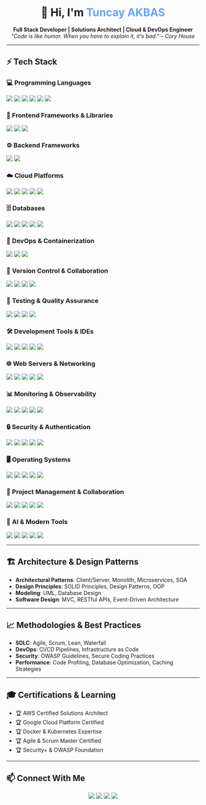 <h1 align="center">👋 Hi, I'm <span style="color:#60a5fa">Tuncay AKBAS</span></h1>

<p align="center">
  <b>Full Stack Developer | Solutions Architect | Cloud & DevOps Engineer</b><br/>
  <i>"Code is like humor. When you have to explain it, it's bad." – Cory House</i>
</p>

---

## ⚡ Tech Stack  

### 💻 Programming Languages
<p>
  <img src="https://img.shields.io/badge/Code-Python-blue?logo=python&logoColor=white" />
  <img src="https://img.shields.io/badge/Code-PHP-777BB4?logo=php&logoColor=white" />
  <img src="https://img.shields.io/badge/Code-JavaScript-F7DF1E?logo=javascript&logoColor=black" />
  <img src="https://img.shields.io/badge/Code-HTML5-E34F26?logo=html5&logoColor=white" />
  <img src="https://img.shields.io/badge/Code-CSS3-1572B6?logo=css3&logoColor=white" />
  <img src="https://img.shields.io/badge/Shell-Bash-4EAA25?logo=gnu-bash&logoColor=white" />
</p>

### 🚀 Frontend Frameworks & Libraries
<p>
  <img src="https://img.shields.io/badge/Framework-Vue.js-4FC08D?logo=vue.js&logoColor=white" />
  <img src="https://img.shields.io/badge/Framework-Angular-DD0031?logo=angular&logoColor=white" />
  <img src="https://img.shields.io/badge/Library-jQuery-0769AD?logo=jquery&logoColor=white" />
</p>

### ⚙️ Backend Frameworks
<p>
  <img src="https://img.shields.io/badge/Framework-Laravel-FF2D20?logo=laravel&logoColor=white" />
  <img src="https://img.shields.io/badge/Framework-Yii-0073AA?logo=yii&logoColor=white" />
</p>

### ☁️ Cloud Platforms
<p>
  <img src="https://img.shields.io/badge/Cloud-AWS-FF9900?logo=amazonaws&logoColor=white" />
  <img src="https://img.shields.io/badge/Cloud-GCP-4285F4?logo=google-cloud&logoColor=white" />
  <img src="https://img.shields.io/badge/AWS-EC2-FF9900?logo=amazonec2&logoColor=white" />
  <img src="https://img.shields.io/badge/AWS-RDS-527FFF?logo=amazonrds&logoColor=white" />
  <img src="https://img.shields.io/badge/AWS-S3-569A31?logo=amazons3&logoColor=white" />
</p>

### 🗄️ Databases
<p>
  <img src="https://img.shields.io/badge/Database-MySQL-4479A1?logo=mysql&logoColor=white" />
  <img src="https://img.shields.io/badge/Database-MongoDB-47A248?logo=mongodb&logoColor=white" />
  <img src="https://img.shields.io/badge/Database-Apache%20Solr-D9411E?logo=apache-solr&logoColor=white" />
  <img src="https://img.shields.io/badge/Tool-MySQL%20Workbench-4479A1?logo=mysql&logoColor=white" />
  <img src="https://img.shields.io/badge/AWS-RDS%20Aurora-527FFF?logo=amazonrds&logoColor=white" />
</p>

### 🐳 DevOps & Containerization
<p>
  <img src="https://img.shields.io/badge/Container-Docker-2496ED?logo=docker&logoColor=white" />
  <img src="https://img.shields.io/badge/CI/CD-Jenkins-D24939?logo=jenkins&logoColor=white" />
  <img src="https://img.shields.io/badge/Config-Salt%20Stack-57BCAD?logo=saltproject&logoColor=white" />
</p>

### 🔧 Version Control & Collaboration
<p>
  <img src="https://img.shields.io/badge/VCS-Git-F05032?logo=git&logoColor=white" />
  <img src="https://img.shields.io/badge/Platform-GitHub-181717?logo=github&logoColor=white" />
  <img src="https://img.shields.io/badge/Platform-Bitbucket-0052CC?logo=bitbucket&logoColor=white" />
  <img src="https://img.shields.io/badge/VCS-SVN-809CC9?logo=subversion&logoColor=white" />
</p>

### 🧪 Testing & Quality Assurance
<p>
  <img src="https://img.shields.io/badge/API-Postman-FF6C37?logo=postman&logoColor=white" />
  <img src="https://img.shields.io/badge/Testing-PHPUnit-366488?logo=php&logoColor=white" />
  <img src="https://img.shields.io/badge/API-Swagger-85EA2D?logo=swagger&logoColor=black" />
  <img src="https://img.shields.io/badge/Testing-Selenium-43B02A?logo=selenium&logoColor=white" />
</p>

### 🛠️ Development Tools & IDEs
<p>
  <img src="https://img.shields.io/badge/IDE-PyCharm-000000?logo=pycharm&logoColor=white" />
  <img src="https://img.shields.io/badge/IDE-VS%20Code-007ACC?logo=visual-studio-code&logoColor=white" />
  <img src="https://img.shields.io/badge/IDE-JetBrains-000000?logo=jetbrains&logoColor=white" />
  <img src="https://img.shields.io/badge/Debug-xDebug-DB1F29?logo=php&logoColor=white" />
  <img src="https://img.shields.io/badge/Debug-Chrome%20DevTools-4285F4?logo=google-chrome&logoColor=white" />
</p>

### 🌐 Web Servers & Networking
<p>
  <img src="https://img.shields.io/badge/Server-Apache-D22128?logo=apache&logoColor=white" />
  <img src="https://img.shields.io/badge/Server-Nginx-009639?logo=nginx&logoColor=white" />
  <img src="https://img.shields.io/badge/Protocol-HTTP-005571?logo=http&logoColor=white" />
  <img src="https://img.shields.io/badge/Format-JSON-000000?logo=json&logoColor=white" />
  <img src="https://img.shields.io/badge/API-REST-009688?logo=rest&logoColor=white" />
</p>

### 📊 Monitoring & Observability
<p>
  <img src="https://img.shields.io/badge/Monitor-Datadog-632CA6?logo=datadog&logoColor=white" />
  <img src="https://img.shields.io/badge/Error-Sentry-362D59?logo=sentry&logoColor=white" />
  <img src="https://img.shields.io/badge/Monitor-Zabbix-C20000?logo=zabbix&logoColor=white" />
  <img src="https://img.shields.io/badge/Performance-Google%20Analytics-E37400?logo=google-analytics&logoColor=white" />
  <img src="https://img.shields.io/badge/Performance-PageSpeed-4285F4?logo=google&logoColor=white" />
</p>

### 🔒 Security & Authentication
<p>
  <img src="https://img.shields.io/badge/Security-Checkmarx-54B848?logo=checkmarx&logoColor=white" />
  <img src="https://img.shields.io/badge/Security-OWASP-000000?logo=owasp&logoColor=white" />
  <img src="https://img.shields.io/badge/Auth-LDAP-FF6600?logo=ldap&logoColor=white" />
  <img src="https://img.shields.io/badge/Auth-SAML-FF6600?logo=saml&logoColor=white" />
  <img src="https://img.shields.io/badge/Crypto-SSL/TLS-326CE5?logo=letsencrypt&logoColor=white" />
</p>

### 🖥️ Operating Systems
<p>
  <img src="https://img.shields.io/badge/OS-Ubuntu-E95420?logo=ubuntu&logoColor=white" />
  <img src="https://img.shields.io/badge/OS-Debian-A81D33?logo=debian&logoColor=white" />
  <img src="https://img.shields.io/badge/OS-Windows-0078D6?logo=windows&logoColor=white" />
  <img src="https://img.shields.io/badge/OS-macOS-000000?logo=apple&logoColor=white" />
  <img src="https://img.shields.io/badge/Shell-PowerShell-5391FE?logo=powershell&logoColor=white" />
</p>

### 🎯 Project Management & Collaboration
<p>
  <img src="https://img.shields.io/badge/PM-Jira-0052CC?logo=jira&logoColor=white" />
  <img src="https://img.shields.io/badge/Wiki-Confluence-172B4D?logo=confluence&logoColor=white" />
  <img src="https://img.shields.io/badge/Collab-MS%20Teams-6264A7?logo=microsoft-teams&logoColor=white" />
  <img src="https://img.shields.io/badge/Chat-Slack-4A154B?logo=slack&logoColor=white" />
  <img src="https://img.shields.io/badge/ITSM-ServiceNow-81B441?logo=servicenow&logoColor=white" />
</p>

### 🤖 AI & Modern Tools
<p>
  <img src="https://img.shields.io/badge/AI-ChatGPT-412991?logo=openai&logoColor=white" />
  <img src="https://img.shields.io/badge/AI-GitHub%20Copilot-000000?logo=github&logoColor=white" />
  <img src="https://img.shields.io/badge/Email-SendGrid-1A82E2?logo=sendgrid&logoColor=white" />
  <img src="https://img.shields.io/badge/SMS-Twilio-F22F46?logo=twilio&logoColor=white" />
  <img src="https://img.shields.io/badge/SEO-Semrush-119E3F?logo=semrush&logoColor=white" />
</p>

---

## 🏗️ Architecture & Design Patterns

- **Architectural Patterns**: Client/Server, Monolith, Microservices, SOA
- **Design Principles**: SOLID Principles, Design Patterns, OOP
- **Modeling**: UML, Database Design
- **Software Design**: MVC, RESTful APIs, Event-Driven Architecture

---

## 📈 Methodologies & Best Practices

- **SDLC**: Agile, Scrum, Lean, Waterfall
- **DevOps**: CI/CD Pipelines, Infrastructure as Code
- **Security**: OWASP Guidelines, Secure Coding Practices
- **Performance**: Code Profiling, Database Optimization, Caching Strategies

---

## 🎓 Certifications & Learning

- 🏆 AWS Certified Solutions Architect
- 🏆 Google Cloud Platform Certified
- 🏆 Docker & Kubernetes Expertise
- 🏆 Agile & Scrum Master Certified
- 🏆 Security+ & OWASP Foundation

---

## 📫 Connect With Me

<p align="center">
  <a href="mailto:your.email@gmail.com"><img src="https://img.shields.io/badge/Email-your.email%40gmail.com-red?logo=gmail&logoColor=white" /></a>
  <a href="https://www.linkedin.com/in/yourprofile/"><img src="https://img.shields.io/badge/LinkedIn-Your%20Name-blue?logo=linkedin&logoColor=white" /></a>
  <a href="https://github.com/yourusername"><img src="https://img.shields.io/badge/GitHub-yourusername-black?logo=github&logoColor=white" /></a>
  <img src="https://img.shields.io/badge/Location-Your%20City%2C%20State-lightgrey?logo=map-pin&logoColor=white" />
</p>


